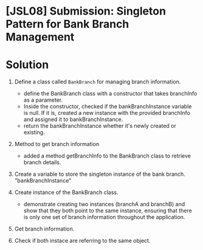 # [JSL08] Submission: Singleton Pattern for Bank Branch Management

# Solution
1. Define a class called `BankBranch` for managing branch information.
   - define the BankBranch class with a constructor that takes branchInfo as a parameter.
   - Inside the constructor, checked if the bankBranchInstance variable is null. If it is, created a new instance with the provided branchInfo and assigned it to bankBranchInstance.
   - return the bankBranchInstance whether it's newly created or existing.

2. Method to get branch information

   - added a method getBranchInfo to the BankBranch class to retrieve branch details.
3. Create a variable to store the singleton instance of the bank branch. "bankBranchInstance"

4. Create instance of the BankBranch class.
   - demonstrate creating two instances (branchA and branchB) and show that they both point to the same instance, ensuring that there is only one set of branch information throughout the application.

5. Get branch information.

6. Check if both instace are referring to the same object.